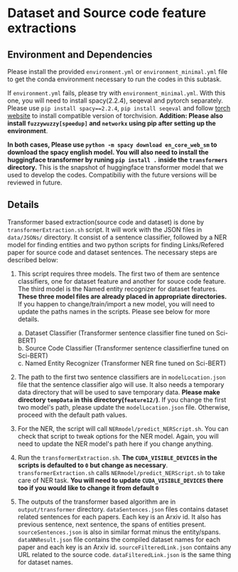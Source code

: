 # Dataset and Source code feature extractions

## Environment and Dependencies
Please install the provided `environment.yml` or `environment_minimal.yml` file to get the conda environment necessary to run the codes in this subtask.

If `environment.yml` fails, please try with `environment_minimal.yml`. With this one, you will need to install spacy(2.2.4), seqeval and pytorch separately. Please use `pip install spacy==2.2.4`, `pip install seqeval` and follow [torch website](https://pytorch.org/get-started/locally/) to install compatible version of torchvision. **Addition: Please also install `fuzzywuzzy[speedup]` and `networkx` using pip after setting up the environment**.

**In both cases, Please use `python -m spacy download en_core_web_sm` to download the spacy english model. You will also need to install the huggingface transformer by runing `pip install .` inside the `transformers` directory.** This is the snapshot of huggingface transformer model that we used to develop the codes. Compatibiliy with the future versions will be reviewed in future.

 

## Details
Transformer based extraction(source code and dataset) is done by `transformerExtraction.sh` script. It will work with the JSON files in `data/JSONs/` directory. It consist of a sentence classifier, followed by a NER model for finding entities and two python scripts for finding Links/Refered paper for source code and dataset sentences. The necessary steps are described below:

1. This script requires three models. The first two of them are sentence classifiers, one for dataset feature and another for souce code feature. The third model is the Named entity recognizer for dataset features. **These three model files are already placed in appropriate directories.** If you happen to change/train/import a new model, you will need to update the paths names in the scripts. Please see below for more details.

    a. Dataset Classifier (Transformer sentence classifier fine tuned on Sci-BERT)  
    b. Source Code Classifier (Transformer sentence classifierfine tuned on Sci-BERT)  
    c. Named Entity Recognizer (Transformer NER fine tuned on Sci-BERT)  

2. The path to the first two sentence classifiers are in `modelLocation.json` file that the sentence classifier algo will use. It also needs a temporary data directory that will be used to save temporary data. **Please make directory `tempData` in this directory(`feature12/`)**. If you change the first two model's path, please update the `modelLocation.json` file. Otherwise, proceed with the default path values. 

3. For the NER, the script will call `NERmodel/predict_NERScript.sh`. You can check that script to tweak options for the NER model. Again, you will need to update the NER model's path here if you change anything.

4. Run the `transformerExtraction.sh`. **The `CUDA_VISIBLE_DEVICES` in the scripts  is defaulted to `0` but change as necessary**. `transformerExtraction.sh` calls `NERmodel/predict_NERScript.sh` to take care of NER task. **You will need to update `CUDA_VISIBLE_DEVICES` there too if you would like to change it from default `0`**

5. The outputs of the transformer based algorithm are in `output/transformer` directory. `dataSentences.json` files contains dataset related sentences for each papers. Each key is an Arxiv id. It also has previous sentence, next sentence, the spans of entities present. `sourceSentences.json` is also in similar format minus the entity/spans. `dataNNResult.json` file contains the compiled dataset names for each paper and each key is an Arxiv id. `sourceFilteredLink.json` contains any URL related to the source code. `dataFilteredLink.json` is the same thing for dataset names.
